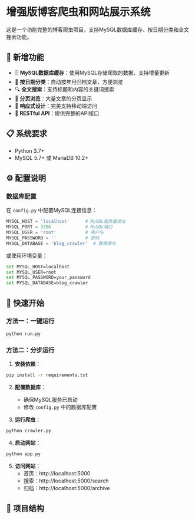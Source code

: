 # 增强版博客爬虫和网站展示系统

这是一个功能完整的博客爬虫项目，支持MySQL数据库缓存、按日期分类和全文搜索功能。

## 🚀 新增功能

- 🗄️ **MySQL数据库缓存**：使用MySQL存储爬取的数据，支持增量更新
- 📅 **按日期分类**：自动按年月归档文章，方便浏览
- 🔍 **全文搜索**：支持标题和内容的关键词搜索
- 📄 **分页浏览**：大量文章的分页显示
- 📱 **响应式设计**：完美支持移动端访问
- 🔗 **RESTful API**：提供完整的API接口

## 📋 系统要求

- Python 3.7+
- MySQL 5.7+ 或 MariaDB 10.2+

## ⚙️ 配置说明

### 数据库配置

在 `config.py` 中配置MySQL连接信息：

```python
MYSQL_HOST = 'localhost'      # MySQL服务器地址
MYSQL_PORT = 3306             # MySQL端口
MYSQL_USER = 'root'           # 用户名
MYSQL_PASSWORD = ''           # 密码
MYSQL_DATABASE = 'blog_crawler'  # 数据库名
```

或使用环境变量：

```bash
set MYSQL_HOST=localhost
set MYSQL_USER=root
set MYSQL_PASSWORD=your_password
set MYSQL_DATABASE=blog_crawler
```

## 🚀 快速开始

### 方法一：一键运行
```bash
python run.py
```

### 方法二：分步运行

1. **安装依赖**：
```bash
pip install -r requirements.txt
```

2. **配置数据库**：
   - 确保MySQL服务已启动
   - 修改 `config.py` 中的数据库配置

3. **运行爬虫**：
```bash
python crawler.py
```

4. **启动网站**：
```bash
python app.py
```

5. **访问网站**：
   - 首页：http://localhost:5000
   - 搜索：http://localhost:5000/search
   - 归档：http://localhost:5000/archive

## 📁 项目结构